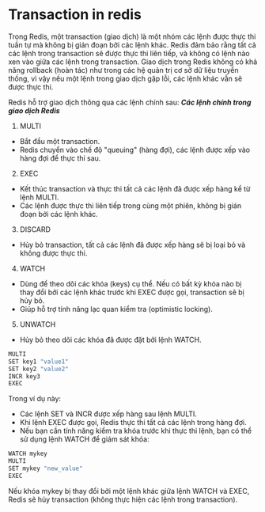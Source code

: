 # Transaction in redis

Trong Redis, một transaction (giao dịch) là một nhóm các lệnh được thực thi tuần tự mà không bị gián đoạn bởi các lệnh khác. Redis đảm bảo rằng tất cả các lệnh trong transaction sẽ được thực thi liên tiếp, và không có lệnh nào xen vào giữa các lệnh trong transaction. Giao dịch trong Redis không có khả năng rollback (hoàn tác) như trong các hệ quản trị cơ sở dữ liệu truyền thống, vì vậy nếu một lệnh trong giao dịch gặp lỗi, các lệnh khác vẫn sẽ được thực thi.

Redis hỗ trợ giao dịch thông qua các lệnh chính sau:
**_Các lệnh chính trong giao dịch Redis_**

1. MULTI

- Bắt đầu một transaction.
- Redis chuyển vào chế độ "queuing" (hàng đợi), các lệnh được xếp vào hàng đợi để thực thi sau.

2. EXEC

- Kết thúc transaction và thực thi tất cả các lệnh đã được xếp hàng kể từ lệnh MULTI.
- Các lệnh được thực thi liên tiếp trong cùng một phiên, không bị gián đoạn bởi các lệnh khác.

3. DISCARD

- Hủy bỏ transaction, tất cả các lệnh đã được xếp hàng sẽ bị loại bỏ và không được thực thi.

4. WATCH

- Dùng để theo dõi các khóa (keys) cụ thể. Nếu có bất kỳ khóa nào bị thay đổi bởi các lệnh khác trước khi EXEC được gọi, transaction sẽ bị hủy bỏ.
- Giúp hỗ trợ tính năng lạc quan kiểm tra (optimistic locking).

5. UNWATCH

- Hủy bỏ theo dõi các khóa đã được đặt bởi lệnh WATCH.

```bash
MULTI
SET key1 "value1"
SET key2 "value2"
INCR key3
EXEC
```

Trong ví dụ này:

- Các lệnh SET và INCR được xếp hàng sau lệnh MULTI.
- Khi lệnh EXEC được gọi, Redis thực thi tất cả các lệnh trong hàng đợi.
- Nếu bạn cần tính năng kiểm tra khóa trước khi thực thi lệnh, bạn có thể sử dụng lệnh WATCH để giám sát khóa:

```bash
WATCH mykey
MULTI
SET mykey "new_value"
EXEC
```

Nếu khóa mykey bị thay đổi bởi một lệnh khác giữa lệnh WATCH và EXEC, Redis sẽ hủy transaction (không thực hiện các lệnh trong transaction).
